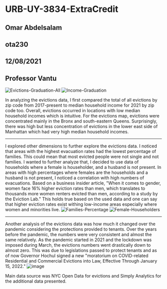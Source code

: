# URB-UY-3834-ExtraCredit
## Omar Abdelsalam
## ota230
## 12/08/2021
## Professor Vantu


![Evictions-Graduation-All](https://user-images.githubusercontent.com/52751378/145333653-6a002f95-ddc7-4264-a083-66af0817b105.png)
![Income-Graduation](https://user-images.githubusercontent.com/52751378/145339738-43a831bc-c80a-434b-b060-9673e2b2895a.png)

In analyzing the evictions data, I first compared the total of all evictions by zip code from 2017-present to median household income for 2021 by zip code too. Overall, evictions occurred in locations with low median household incomes which is intuitive. For the evictions map, evictions were concentrated mainly in the Bronx and south-eastern Queens. Surprisingly, there was high but less concentration of evictions in the lower east side of Manhattan which had very high median household incomes.

---------------------------------------------------------------------------------------------------------------------------------------------------------------------------------

I explored other dimensions to further explore the evictions data. I noticed that areas with the highest evacuation rates had the lowest percentage of families. This could mean that most evicted people were not single and not families. I wanted to further analyze that, I decided to use data of households where a female is householder, and a husband is not present. In areas with high percentages where females are the households and a husband is not present, I noticed a correlation with high numbers of evacuations. Based on a business insider article, "When it comes to gender, women face 16% higher eviction rates than men, which translates to thousands more women renters evicted than men, according to a study by the Eviction Lab." This holds true based on the used data and one can say that higher eviction rates exist withing low-income areas especially where women and minorities live.
![Families-Percentage](https://user-images.githubusercontent.com/52751378/145335884-8b07d2be-5e52-4ab6-af15-3307e42530b0.png)
![Female-Householders](https://user-images.githubusercontent.com/52751378/145338373-751ecb5b-2ac3-4936-b695-0c715fb9fd76.png)

---------------------------------------------------------------------------------------------------------------------------------------------------------------------------------

Another analysis of the evictions data was how much it changed over the pandemic considering the protections provided to tenants. Over the years before the pandemic, the numbers were very consistent and almost the same relatively. As the pandemic started in 2021 and the lockdown was imposed during March, the evictions numbers went drastically down to almost zero. This was due to legislations passed to protect tenants and as of now Governor Hochul signed a new "moratorium on COVID-related Residential and Commercial Evictions into Law, Effective Through January 15, 2022."
![image](https://user-images.githubusercontent.com/52751378/145339175-b8e46009-a14b-4c55-8fff-d97c8f44ccec.png)

Main data source was NYC Open Data for evictions and Simply Analytics for the additional data presented. 
